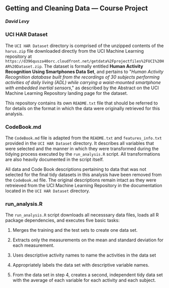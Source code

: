 ## Getting and Cleaning Data — Course Project
##### David Levy



### UCI HAR Dataset

The `UCI HAR Dataset` directory is comprised of the unzipped contents of the `harus.zip` file downloaded directly from the UCI Machine Learning repository at `https://d396qusza40orc.cloudfront.net/getdata%2Fprojectfiles%2FUCI%20HAR%20Dataset.zip`. The dataset is formally entitled **Human Activity Recognition Using Smartphones Data Set**, and pertains to "*Human Activity Recognition database built from the recordings of 30 subjects performing activities of daily living (ADL) while carrying a waist-mounted smartphone with embedded inertial sensors*," as described by the Abstract on the UCI Machine Learning Repository landing page for the dataset.

This repository contains its own `README.txt` file that should be referred to for details on the format in which the data were originally retrieved for this analysis.



### CodeBook.md

The `CodeBook.md` file is adapted from the `README.txt` and `features_info.txt` provided in the `UCI HAR Dataset` directory. It describes all variables that were selected and the manner in which they were transformed during the tidying process executed by the `run_analysis.R` script. All transformations are also heavily documented in the script itself.

All data and Code Book descriptions pertaining to data that was not selected for the final tidy datasets in this analysis have been removed from the `CodeBook.md` file. The original descriptions remain intact as they were retreieved from the UCI Machine Learning Repository in the documentation located in the `UCI HAR Dataset` directory.



### run_analysis.R

The `run_analysis.R` script downloads all necesssary data files, loads all R package dependencies, and executes five basic tasks:

1. Merges the training and the test sets to create one data set.

2. Extracts only the measurements on the mean and standard deviation for each measurement.

3. Uses descriptive activity names to name the activities in the data set

4. Appropriately labels the data set with descriptive variable names.

5. From the data set in step 4, creates a second, independent tidy data set with the average of each variable for each activity and each subject.
